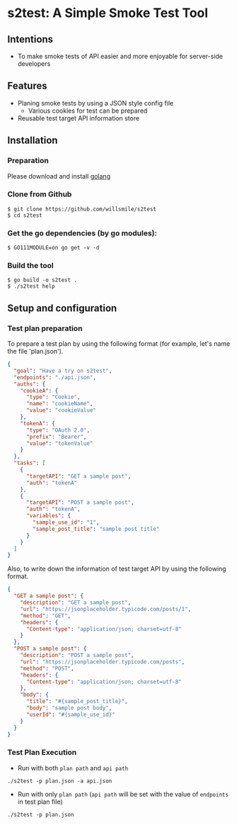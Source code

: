 # s2test: A Simple Smoke Test Tool

## Intentions
- To make smoke tests of API easier and more enjoyable for server-side developers

## Features
- Planing smoke tests by using a JSON style config file
  - Various cookies for test can be prepared
- Reusable test target API information store

## Installation
### Preparation
Please download and install [golang](https://golang.org/dl/)

### Clone from Github
```
$ git clone https://github.com/willsmile/s2test
$ cd s2test
```

### Get the go dependencies (by go modules):
```
$ GO111MODULE=on go get -v -d
```

### Build the tool
```
$ go build -o s2test .
$ ./s2test help
```

## Setup and configuration
### Test plan preparation
To prepare a test plan by using the following format (for example, let's name the file 'plan.json').

```json
{
  "goal": "Have a try on s2test",
  "endpoints": "./api.json",
  "auths": {
    "cookieA": {
      "type": "Cookie",
      "name": "cookieName",
      "value": "cookieValue"
    },
    "tokenA": {
      "type": "OAuth 2.0",
      "prefix": "Bearer",
      "value": "tokenValue"
    }
  },
  "tasks": [
    {
      "targetAPI": "GET a sample post",
      "auth": "tokenA"
    },
    {
      "targetAPI": "POST a sample post",
      "auth": "tokenA",
      "variables": {
        "sample_use_id": "1",
        "sample_post_title": "sample post title"
      }
    }
  ]
}
```

Also, to write down the information of test target API by using the following format.

```json
{
  "GET a sample post": {
    "description": "GET a sample post",
    "url": "https://jsonplaceholder.typicode.com/posts/1",
    "method": "GET",
    "headers": {
      "Content-type": "application/json; charset=utf-8"
    }
  },
  "POST a sample post": {
    "description": "POST a sample post",
    "url": "https://jsonplaceholder.typicode.com/posts",
    "method": "POST",
    "headers": {
      "Content-type": "application/json; charset=utf-8"
    },
    "body": {
      "title": "#{sample_post_title}",
      "body": "sample post body",
      "userId": "#{sample_use_id}"
    }
  }
}
```
### Test Plan Execution
- Run with both `plan path` and `api path`
```
./s2test -p plan.json -a api.json
```

- Run with only `plan path` (`api path` will be set with the value of `endpoints` in test plan file)
```
./s2test -p plan.json
```
